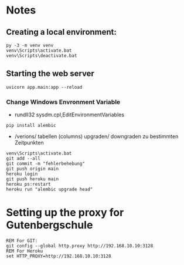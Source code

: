 
# Notes


## Creating a local environment:

````
py -3 -m venv venv
venv\Scripts\activate.bat 
venv\Scripts\deactivate.bat 
````

## Starting the web server

````
uvicorn app.main:app --reload
````


### Change Windows Envronment Variable

* rundll32 sysdm.cpl,EditEnvironmentVariables


````
pip install alembic

````



* /verions/ tabellen (columns) upgraden/ downgraden zu bestimmten Zeitpunkten



````
venv\Scripts\activate.bat
git add --all
git commit -m "fehlerbehebung"
git push origin main
heroku login
git push heroku main 
heroku ps:restart 
heroku run "alembic upgrade head"
````

# Setting up the proxy for Gutenbergschule
````
REM For GIT:
git config --global http.proxy http://192.168.10.10:3128
REM For Heroku
set HTTP_PROXY=http://192.168.10.10:3128
````
